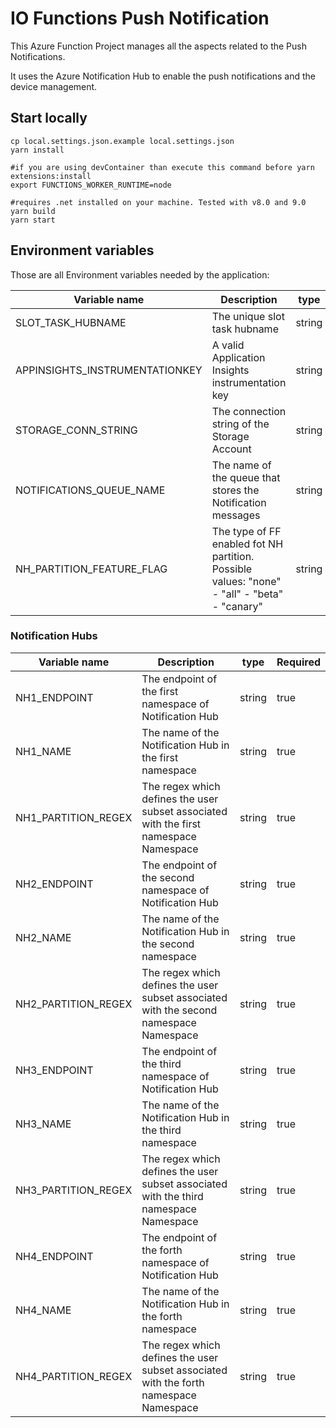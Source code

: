 # IO Functions Push Notification

This Azure Function Project manages all the aspects related to the Push Notifications.

It uses the Azure Notification Hub to enable the push notifications and the device management.

## Start locally

```shell
cp local.settings.json.example local.settings.json
yarn install

#if you are using devContainer than execute this command before yarn extensions:install
export FUNCTIONS_WORKER_RUNTIME=node

#requires .net installed on your machine. Tested with v8.0 and 9.0
yarn build
yarn start
```

## Environment variables

Those are all Environment variables needed by the application:

| Variable name                  | Description                                                                                  | type   | Required |
| ------------------------------ | -------------------------------------------------------------------------------------------- | ------ | -------- |
| SLOT_TASK_HUBNAME              | The unique slot task hubname                                                                 | string | true     |
| APPINSIGHTS_INSTRUMENTATIONKEY | A valid Application Insights instrumentation key                                             | string | true     |
| STORAGE_CONN_STRING            | The connection string of the Storage Account                                                 | string | true     |
| NOTIFICATIONS_QUEUE_NAME       | The name of the queue that stores the Notification messages                                  | string | true     |
| NH_PARTITION_FEATURE_FLAG      | The type of FF enabled fot NH partition. Possible values: "none" - "all" - "beta" - "canary" | string | true     |

### Notification Hubs

| Variable name       | Description                                                                            | type   | Required |
| ------------------- | -------------------------------------------------------------------------------------- | ------ | -------- |
| NH1_ENDPOINT        | The endpoint of the first namespace of Notification Hub                                | string | true     |
| NH1_NAME            | The name of the Notification Hub in the first namespace                                | string | true     |
| NH1_PARTITION_REGEX | The regex which defines the user subset associated with the first namespace Namespace  | string | true     |
| NH2_ENDPOINT        | The endpoint of the second namespace of Notification Hub                               | string | true     |
| NH2_NAME            | The name of the Notification Hub in the second namespace                               | string | true     |
| NH2_PARTITION_REGEX | The regex which defines the user subset associated with the second namespace Namespace | string | true     |
| NH3_ENDPOINT        | The endpoint of the third namespace of Notification Hub                                | string | true     |
| NH3_NAME            | The name of the Notification Hub in the third namespace                                | string | true     |
| NH3_PARTITION_REGEX | The regex which defines the user subset associated with the third namespace Namespace  | string | true     |
| NH4_ENDPOINT        | The endpoint of the forth namespace of Notification Hub                                | string | true     |
| NH4_NAME            | The name of the Notification Hub in the forth namespace                                | string | true     |
| NH4_PARTITION_REGEX | The regex which defines the user subset associated with the forth namespace Namespace  | string | true     |
